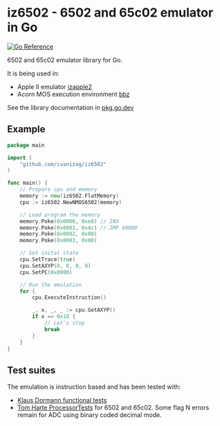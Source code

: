 # iz6502 - 6502 and 65c02 emulator in Go
[![Go Reference](https://pkg.go.dev/badge/github.com/ivanizag/iz6502.svg)](https://pkg.go.dev/github.com/ivanizag/iz6502)

6502 and 65c02 emulator library for Go. 

It is being used in:

- Apple II emulator [izapple2](https://github.com/izapple2)
- Acorn MOS execution environment [bbz](https://github.com/bbz)

See the library documentation in [pkg.go.dev](https://pkg.go.dev/github.com/ivanizag/iz6502#section-documentation)

## Example

```go
package main

import (
	"github.com/ivanizag/iz6502"
)

func main() {
	// Prepare cpu and memory
	memory := new(iz6502.FlatMemory)
	cpu := iz6502.NewNMOS6502(memory)

	// Load program the memory
	memory.Poke(0x0000, 0xe8) // INX
	memory.Poke(0x0001, 0x4c) // JMP $0000
	memory.Poke(0x0002, 0x00)
	memory.Poke(0x0003, 0x00)

	// Set inital state
	cpu.SetTrace(true)
	cpu.SetAXYP(0, 0, 0, 0)
	cpu.SetPC(0x0000)

	// Run the emulation
	for {
		cpu.ExecuteInstruction()

		_, x, _, _ := cpu.GetAXYP()
		if x == 0x10 {
			// Let's stop
			break
		}
	}
}
```

## Test suites

The emulation is instruction based and has been tested with:

- [Klaus Dormann functional tests](https://github.com/Klaus2m5/6502_65C02_functional_tests)
- [Tom Harte ProcessorTests](https://github.com/TomHarte/ProcessorTests) for 6502 and 65c02. Some flag N errors remain for ADC using binary coded decimal mode.


